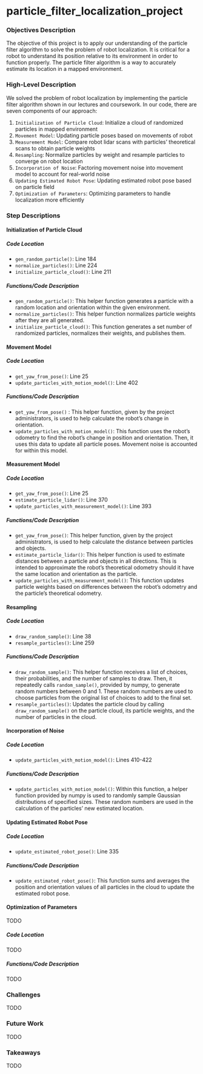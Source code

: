 # particle_filter_localization_project

### Objectives Description
The objective of this project is to apply our understanding of the particle filter algorithm to solve the problem of robot localization.  It is critical for a robot to understand its position relative to its environment in order to function properly.  The particle filter algorithm is a way to accurately estimate its location in a mapped environment.

### High-Level Description
We solved the problem of robot localization by implementing the particle filter algorithm shown in our lectures and coursework.  In our code, there are seven components of our approach:
1. `Initialization of Particle Cloud`: Initialize a cloud of randomized particles in mapped environment
2. `Movement Model`: Updating particle poses based on movements of robot
3. `Measurement Model`: Compare robot lidar scans with particles’ theoretical scans to obtain particle weights
4. `Resampling`: Normalize particles by weight and resample particles to converge on robot location
5. `Incorporation of Noise`: Factoring movement noise into movement model to account for real-world noise
6. `Updating Estimated Robot Pose`: Updating estimated robot pose based on particle field
7. `Optimization of Parameters`: Optimizing parameters to handle localization more efficiently

### Step Descriptions
#### Initialization of Particle Cloud
##### Code Location
* `gen_random_particle()`: Line 184
* `normalize_particles()`: Line 224
* `initialize_particle_cloud()`: Line 211
##### Functions/Code Description
* `gen_random_particle()`: This helper function generates a particle with a random location and orientation within the given environment.
* `normalize_particles()`: This helper function normalizes particle weights after they are all generated.
* `initialize_particle_cloud()`: This function generates a set number of randomized particles, normalizes their weights, and publishes them.

#### Movement Model
##### Code Location
* `get_yaw_from_pose()`: Line 25
* `update_particles_with_motion_model()`: Line 402
##### Functions/Code Description
* `get_yaw_from_pose()` : This helper function, given by the project administrators, is used to help calculate the robot’s change in orientation.
* `update_particles_with_motion_model()`: This function uses the robot’s odometry to find the robot’s change in position and orientation.  Then, it uses this data to update all particle poses.  Movement noise is accounted for within this model.  

#### Measurement Model
##### Code Location
* `get_yaw_from_pose()`: Line 25
* `estimate_particle_lidar()`: Line 370
* `update_particles_with_measurement_model()`: Line 393
##### Functions/Code Description
* `get_yaw_from_pose()`: This helper function, given by the project administrators, is used to help calculate the distance between particles and objects.
* `estimate_particle_lidar()`: This helper function is used to estimate distances between a particle and objects in all directions.  This is intended to approximate the robot’s theoretical odometry should it have the same location and orientation as the particle.
* `update_particles_with_measurement_model()`: This function updates particle weights based on differences between the robot’s odometry and the particle’s theoretical odometry.

#### Resampling
##### Code Location
* `draw_random_sample()`: Line 38
* `resample_particles()`: Line 259
##### Functions/Code Description
* `draw_random_sample()`: This helper function receives a list of choices, their probabilities, and the number of samples to draw.  Then, it repeatedly calls `random_sample()`, provided by numpy, to generate random numbers between 0 and 1.  These random numbers are used to choose particles from the original list of choices to add to the final set.
* `resample_particles()`: Updates the particle cloud by calling `draw_random_sample()` on the particle cloud, its particle weights, and the number of particles in the cloud.

#### Incorporation of Noise
##### Code Location
* `update_particles_with_motion_model()`: Lines 410-422
##### Functions/Code Description
* `update_particles_with_motion_model()`: Within this function, a helper function provided by numpy is used to randomly sample Gaussian distributions of specified sizes.  These random numbers are used in the calculation of the particles’ new estimated location.

#### Updating Estimated Robot Pose
##### Code Location
* `update_estimated_robot_pose()`: Line 335
##### Functions/Code Description
* `update_estimated_robot_pose()`: This function sums and averages the position and orientation values of all particles in the cloud to update the estimated robot pose.

#### Optimization of Parameters
TODO
##### Code Location
TODO
##### Functions/Code Description
TODO

### Challenges
TODO

### Future Work
TODO

### Takeaways
TODO
